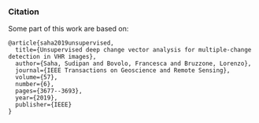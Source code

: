 ### Citation
Some part of this work are based on:
```[bibtex]
@article{saha2019unsupervised,
  title={Unsupervised deep change vector analysis for multiple-change detection in VHR images},
  author={Saha, Sudipan and Bovolo, Francesca and Bruzzone, Lorenzo},
  journal={IEEE Transactions on Geoscience and Remote Sensing},
  volume={57},
  number={6},
  pages={3677--3693},
  year={2019},
  publisher={IEEE}
}
```
